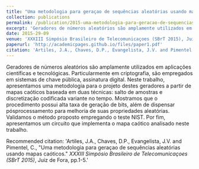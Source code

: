 ```yaml
---
title: "Uma metodologia para geraçao de sequências aleatórias usando mapas caóticos"
collection: publications
permalink: /publication/2015-uma-metodologia-para-geracao-de-sequencias
excerpt: 'Geradores de números aleatórios são amplamente utilizados em aplicações científicas e tecnológicas. Particularmente em criptografia, são empregados em sistemas de chave pública, assinatura digital. Neste trabalho, apresentamos uma metodologia para o projeto destes geradores a partir de mapas caóticos baseada em duas técnicas: salto de amostras e discretização codificada variante no tempo. Mostramos que o procedimento possui alta taxa de geração de bits, além de dispensar pósprocessamento para melhoria de suas propriedades aleatórias. Validamos o método proposto empregando o teste NIST. Por fim, apresentamos um circuito que implementa o mapa caótico analisado neste trabalho.'
date: 2015-29-09
venue: 'XXXIII Simpósio Brasileiro de Telecomunicaçoes (SBrT 2015), Juiz de Fora'
paperurl: 'http://academicpages.github.io/files/paper1.pdf'
citation: 'Artiles, J.A., Chaves, D.P., Evangelista, J.V. and Pimentel, C., &quot;Uma metodologia para geraçao de sequências aleatórias usando mapas caóticos.&quot; XXXIII Simpósio Brasileiro de Telecomunicaçoes (SBrT 2015), Juiz de Fora, pp.1-5.'
---
```


Geradores de números aleatórios são amplamente utilizados em aplicações científicas e tecnológicas. Particularmente em criptografia, são empregados em sistemas de chave pública, assinatura digital. Neste trabalho, apresentamos uma metodologia para o projeto destes geradores a partir de mapas caóticos baseada em duas técnicas: salto de amostras e discretização codificada variante no tempo. Mostramos que o procedimento possui alta taxa de geração de bits, além de dispensar pósprocessamento para melhoria de suas propriedades aleatórias. Validamos o método proposto empregando o teste NIST. Por fim, apresentamos um circuito que implementa o mapa caótico analisado neste trabalho.

Recommended citation: 'Artiles, J.A., Chaves, D.P., Evangelista, J.V. and Pimentel, C., &quot;Uma metodologia para geraçao de sequências aleatórias usando mapas caóticos.&quot; <i>XXXIII Simpósio Brasileiro de Telecomunicaçoes (SBrT 2015)</i>, Juiz de Fora, pp.1-5.'